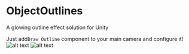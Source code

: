 # ObjectOutlines
A glowing outline effect solution for Unity

Just add`Draw Outline` component to your main camera and configure it!
![alt text](img/ComponentView.png)
![alt text](img/GameView.png) 